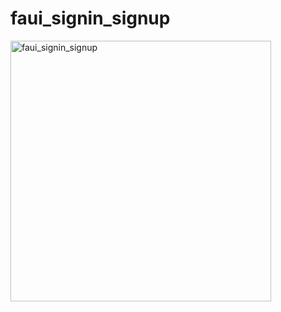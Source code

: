 # faui_signin_signup

<img width="417" alt="faui_signin_signup" src="https://user-images.githubusercontent.com/62828568/95014589-d55ba400-0682-11eb-9cd4-2e0c548f11d4.png">
